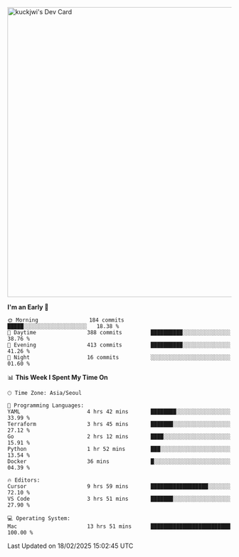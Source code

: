 <a href="https://app.daily.dev/kuckhwancho"><img src="https://api.daily.dev/devcards/v2/efef39c8028947428b3c0b486b9cd9b6.png?r=iz2&type=wide" width="652" alt="kuckjwi's Dev Card"/></a>

<!--START_SECTION:waka-->
**I'm an Early 🐤** 

```text
🌞 Morning                184 commits         █████░░░░░░░░░░░░░░░░░░░░   18.38 % 
🌆 Daytime                388 commits         ██████████░░░░░░░░░░░░░░░   38.76 % 
🌃 Evening                413 commits         ██████████░░░░░░░░░░░░░░░   41.26 % 
🌙 Night                  16 commits          ░░░░░░░░░░░░░░░░░░░░░░░░░   01.60 % 
```


📊 **This Week I Spent My Time On** 

```text
🕑︎ Time Zone: Asia/Seoul

💬 Programming Languages: 
YAML                     4 hrs 42 mins       ████████░░░░░░░░░░░░░░░░░   33.99 % 
Terraform                3 hrs 45 mins       ███████░░░░░░░░░░░░░░░░░░   27.12 % 
Go                       2 hrs 12 mins       ████░░░░░░░░░░░░░░░░░░░░░   15.91 % 
Python                   1 hr 52 mins        ███░░░░░░░░░░░░░░░░░░░░░░   13.54 % 
Docker                   36 mins             █░░░░░░░░░░░░░░░░░░░░░░░░   04.39 % 

🔥 Editors: 
Cursor                   9 hrs 59 mins       ██████████████████░░░░░░░   72.10 % 
VS Code                  3 hrs 51 mins       ███████░░░░░░░░░░░░░░░░░░   27.90 % 

💻 Operating System: 
Mac                      13 hrs 51 mins      █████████████████████████   100.00 % 
```


 Last Updated on 18/02/2025 15:02:45 UTC
<!--END_SECTION:waka-->
